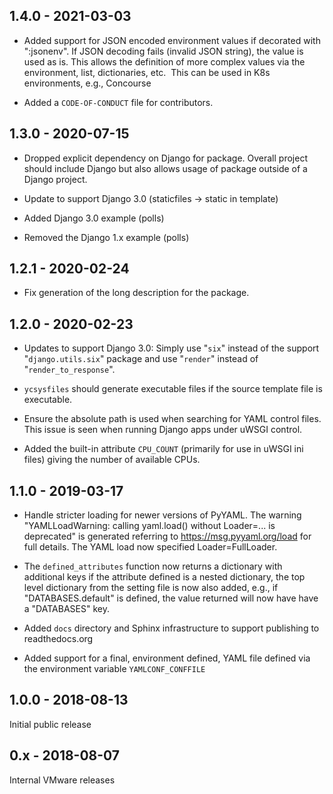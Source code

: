 <!--
-*- coding: utf-8 -*-
    Copyright © 2019, VMware, Inc.  All rights reserved.
    SPDX-License-Identifier: BSD-2-Clause
-->

## 1.4.0 - 2021-03-03

* Added support for JSON encoded environment values if decorated with
  ":jsonenv".  If JSON decoding fails (invalid JSON string), the value
  is used as is.  This allows the definition of more complex values via
  the environment, list, dictionaries, etc.  This can be used in K8s
  environments, e.g., Concourse

* Added a `CODE-OF-CONDUCT` file for contributors.

## 1.3.0 - 2020-07-15

* Dropped explicit dependency on Django for package.  Overall project
  should include Django but also allows usage of package outside of a
  Django project.

* Update to support Django 3.0 (staticfiles -> static in template)

* Added Django 3.0 example (polls)

* Removed the Django 1.x example (polls)

## 1.2.1 - 2020-02-24

* Fix generation of the long description for the package.

## 1.2.0 - 2020-02-23

* Updates to support Django 3.0: Simply use "`six`" instead of the
  support "`django.utils.six`" package and use "`render`" instead of
  "`render_to_response`".

*  `ycsysfiles` should generate executable files if the source template
   file is executable.

* Ensure the absolute path is used when searching for YAML control
  files.  This issue is seen when running Django apps under uWSGI
  control.

* Added the built-in attribute `CPU_COUNT` (primarily for use in uWSGI
  ini files) giving the number of available CPUs.

## 1.1.0 - 2019-03-17

* Handle stricter loading for newer versions of PyYAML.  The warning
  "YAMLLoadWarning: calling yaml.load() without Loader=... is deprecated" is
  generated referring to https://msg.pyyaml.org/load for full details.  The
  YAML load now specified Loader=FullLoader.

* The `defined_attributes` function now returns a dictionary with additional
  keys if the attribute defined is a nested dictionary, the top level
  dictionary from the setting file is now also added, e.g., if
  "DATABASES.default" is defined, the value returned will now have have a
  "DATABASES" key.

* Added `docs` directory and Sphinx infrastructure to support publishing
  to readthedocs.org

* Added support for a final, environment defined, YAML file defined
  via the environment variable `YAMLCONF_CONFFILE`

## 1.0.0 - 2018-08-13

Initial public release

## 0.x - 2018-08-07

Internal VMware releases
